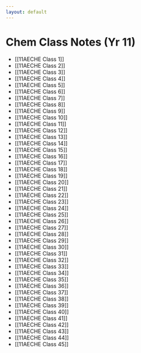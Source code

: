 ```yaml
---
layout: default
---
```


# Chem Class Notes (Yr 11)

- [[11AECHE Class 1]]
- [[11AECHE Class 2]]
- [[11AECHE Class 3]]
- [[11AECHE Class 4]]
- [[11AECHE Class 5]]
- [[11AECHE Class 6]]
- [[11AECHE Class 7]]
- [[11AECHE Class 8]]
- [[11AECHE Class 9]]
- [[11AECHE Class 10]]
- [[11AECHE Class 11]]
- [[11AECHE Class 12]]
- [[11AECHE Class 13]] 
- [[11AECHE Class 14]]
- [[11AECHE Class 15]]
- [[11AECHE Class 16]]
- [[11AECHE Class 17]]
- [[11AECHE Class 18]]
- [[11AECHE Class 19]]
- [[11AECHE Class 20]]
- [[11AECHE Class 21]]
- [[11AECHE Class 22]]
- [[11AECHE Class 23]]
- [[11AECHE Class 24]]
- [[11AECHE Class 25]]
- [[11AECHE Class 26]]
- [[11AECHE Class 27]]
- [[11AECHE Class 28]]
- [[11AECHE Class 29]]
- [[11AECHE Class 30]]
- [[11AECHE Class 31]]
- [[11AECHE Class 32]]
- [[11AECHE Class 33]]
- [[11AECHE Class 34]]
- [[11AECHE Class 35]]
- [[11AECHE Class 36]]
- [[11AECHE Class 37]]
- [[11AECHE Class 38]]
- [[11AECHE Class 39]]
- [[11AECHE Class 40]]
- [[11AECHE Class 41]]
- [[11AECHE Class 42]]
- [[11AECHE Class 43]]
- [[11AECHE Class 44]]
- [[11AECHE Class 45]]


